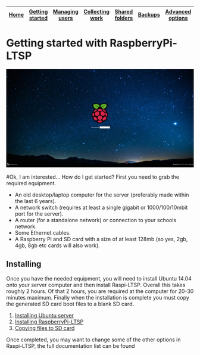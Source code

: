 [Home](../README.md)    | [Getting started](../installation/getting-started.md)     | [Managing users](../manage-users/README.md) | [Collecting work](../collect-work.md) | [Shared folders](../shared-folders/README.md) | [Backups](../backups/README.md) | [Advanced options](../advanced/README.md) 
| :-----------: |:-------------:| :-----:| :-----:| :-----:| :-----:| :-----:| 


Getting started with RaspberryPi-LTSP
===============
![](../images/raspi-login.jpeg)


#Ok, I am interested... How do I get started?
First you need to grab the required equipment.
- An old desktop/laptop computer for the server (preferably made within the last 6 years).
- A network switch (requires at least a single gigabit or 1000/100/10mbit port for the server).
- A router (for a standalone network) or connection to your schools network.
- Some Ethernet cables.
- A Raspberry Pi and SD card with a size of at least 128mb (so yes, 2gb, 4gb, 8gb etc cards will also work).


Installing
-----------

Once you have the needed equipment, you will need to install Ubuntu 14.04 onto your server computer and then install Raspi-LTSP.
Overall this takes roughly 2 hours. Of that 2 hours, you are required at the computer for 20-30 minutes maximum.
Finally when the installation is complete you must copy the generated SD card boot files to a blank SD card.

1. [Installing Ubuntu server](installing-ubuntu.md)
1. [Installing RaspberryPi-LTSP](installing-raspi-ltsp.md)
1. [Copying files to SD card](sd-card-copy.md)

Once completed, you may want to change some of the other options in Raspi-LTSP, the full documentation list can be found
